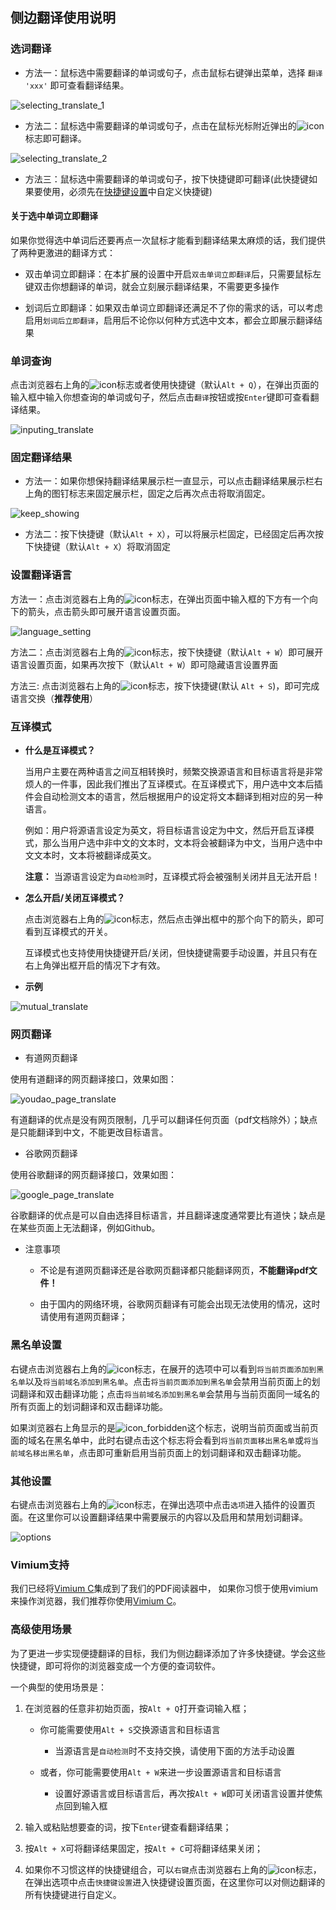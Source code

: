## 侧边翻译使用说明

### 选词翻译

* 方法一：鼠标选中需要翻译的单词或句子，点击鼠标右键弹出菜单，选择 `翻译 'xxx'` 即可查看翻译结果。

![selecting_translate_1](../../images/selecting_translate_1.gif)

* 方法二：鼠标选中需要翻译的单词或句子，点击在鼠标光标附近弹出的![icon](../../images/icon.png)标志即可翻译。

![selecting_translate_2](../../images/selecting_translate_2.gif)

* 方法三：鼠标选中需要翻译的单词或句子，按下快捷键即可翻译(此快捷键如果要使用，必须先在[快捷键设置](chrome://extensions/shortcuts)中自定义快捷键)

#### 关于选中单词立即翻译

如果你觉得选中单词后还要再点一次鼠标才能看到翻译结果太麻烦的话，我们提供了两种更激进的翻译方式：

* 双击单词立即翻译：在本扩展的设置中开启`双击单词立即翻译`后，只需要鼠标左键双击你想翻译的单词，就会立刻展示翻译结果，不需要更多操作

* 划词后立即翻译：如果双击单词立即翻译还满足不了你的需求的话，可以考虑启用`划词后立即翻译`，启用后不论你以何种方式选中文本，都会立即展示翻译结果

### 单词查询

点击浏览器右上角的![icon](../../images/icon.png)标志或者使用快捷键（默认`Alt + Q`），在弹出页面的输入框中输入你想查询的单词或句子，然后点击`翻译`按钮或按`Enter`键即可查看翻译结果。

![inputing_translate](../../images/inputing_translate.gif)

### 固定翻译结果

* 方法一：如果你想保持翻译结果展示栏一直显示，可以点击翻译结果展示栏右上角的图钉标志来固定展示栏，固定之后再次点击将取消固定。

![keep_showing](../../images/keep_showing.gif)

* 方法二：按下快捷键（默认`Alt + X`），可以将展示栏固定，已经固定后再次按下快捷键（默认`Alt + X`）将取消固定

### 设置翻译语言

方法一：点击浏览器右上角的![icon](../../images/icon.png)标志，在弹出页面中输入框的下方有一个向下的箭头，点击箭头即可展开语言设置页面。

![language_setting](../../images/language_setting.gif)

方法二：点击浏览器右上角的![icon](../../images/icon.png)标志，按下快捷键（默认`Alt + W`）即可展开语言设置页面，如果再次按下（默认`Alt + W`）即可隐藏语言设置界面

方法三: 点击浏览器右上角的![icon](../../images/icon.png)标志，按下快捷键(默认 `Alt + S`)，即可完成语言交换（__推荐使用__）

### 互译模式

* __什么是互译模式？__
  
  当用户主要在两种语言之间互相转换时，频繁交换源语言和目标语言将是非常烦人的一件事，因此我们推出了互译模式。在互译模式下，用户选中文本后插件会自动检测文本的语言，然后根据用户的设定将文本翻译到相对应的另一种语言。
  
  例如：用户将源语言设定为英文，将目标语言设定为中文，然后开启互译模式，那么当用户选中非中文的文本时，文本将会被翻译为中文，当用户选中中文文本时，文本将被翻译成英文。

  __注意：__ 当源语言设定为`自动检测`时，互译模式将会被强制关闭并且无法开启！

* __怎么开启/关闭互译模式？__

  点击浏览器右上角的![icon](../../images/icon.png)标志，然后点击弹出框中的那个向下的箭头，即可看到互译模式的开关。
  
  互译模式也支持使用快捷键开启/关闭，但快捷键需要手动设置，并且只有在右上角弹出框开启的情况下才有效。

* __示例__

![mutual_translate](../../images/mutual_translate.gif)

### 网页翻译

* 有道网页翻译

使用有道翻译的网页翻译接口，效果如图：

![youdao_page_translate](../../images/youdao_page_translate.gif)

有道翻译的优点是没有网页限制，几乎可以翻译任何页面（pdf文档除外）；缺点是只能翻译到中文，不能更改目标语言。

* 谷歌网页翻译

使用谷歌翻译的网页翻译接口，效果如图：

![google_page_translate](../../images/google_page_translate.gif)

谷歌翻译的优点是可以自由选择目标语言，并且翻译速度通常要比有道快；缺点是在某些页面上无法翻译，例如Github。

* 注意事项

    - 不论是有道网页翻译还是谷歌网页翻译都只能翻译网页，__不能翻译pdf文件！__

    - 由于国内的网络环境，谷歌网页翻译有可能会出现无法使用的情况，这时请使用有道网页翻译；

### 黑名单设置

右键点击浏览器右上角的![icon](../../images/icon.png)标志，在展开的选项中可以看到`将当前页面添加到黑名单`以及`将当前域名添加到黑名单`。点击`将当前页面添加到黑名单`会禁用当前页面上的划词翻译和双击翻译功能；点击`将当前域名添加到黑名单`会禁用与当前页面同一域名的所有页面上的划词翻译和双击翻译功能。

如果浏览器右上角显示的是![icon_forbidden](../../images/icon_forbidden.png)这个标志，说明当前页面或当前页面的域名在黑名单中，此时右键点击这个标志将会看到`将当前页面移出黑名单`或`将当前域名移出黑名单`，点击即可重新启用当前页面上的划词翻译和双击翻译功能。

### 其他设置

右键点击浏览器右上角的![icon](../../images/icon.png)标志，在弹出选项中点击`选项`进入插件的设置页面。在这里你可以设置翻译结果中需要展示的内容以及启用和禁用划词翻译。

![options](../../images/options.gif)

### Vimium支持

我们已经将[Vimium C](https://github.com/gdh1995/vimium-c)集成到了我们的PDF阅读器中，
如果你习惯于使用vimium来操作浏览器，我们推荐你使用[Vimium C]()。

### 高级使用场景

为了更进一步实现便捷翻译的目标，我们为侧边翻译添加了许多快捷键。学会这些快捷键，即可将你的浏览器变成一个方便的查词软件。

一个典型的使用场景是：

1. 在浏览器的任意非初始页面，按`Alt + Q`打开查词输入框；

   * 你可能需要使用`Alt + S`交换源语言和目标语言

       + 当源语言是`自动检测`时不支持交换，请使用下面的方法手动设置

   * 或者，你可能需要使用`Alt + W`来进一步设置源语言和目标语言

       + 设置好源语言或目标语言后，再次按`Alt + W`即可关闭语言设置并使焦点回到输入框

2. 输入或粘贴想要查的词，按下`Enter`键查看翻译结果；

3. 按`Alt + X`可将翻译结果固定，按`Alt + C`可将翻译结果关闭；

4. 如果你不习惯这样的快捷键组合，可以`右键`点击浏览器右上角的![icon](../../images/icon.png)标志，在弹出选项中点击`快捷键设置`进入快捷键设置页面，在这里你可以对侧边翻译的所有快捷键进行自定义。